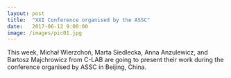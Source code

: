```yaml
---
layout: post
title:  "XXI Conference organised by the ASSC"
date:   2017-06-12 9:00:00
image: /images/pic01.jpg
---
```


This week, Michał Wierzchoń, Marta Siedlecka, Anna Anzulewicz, and Bartosz Majchrowicz from C-LAB are going to present their work during the conference organised by ASSC in Beijing, China.
